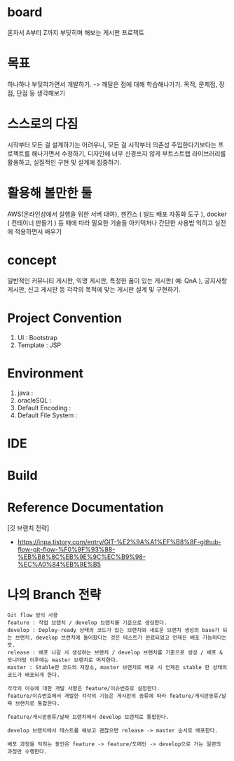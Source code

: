 # board
혼자서 A부터 Z까지 부딪히며 해보는 게시판 프로젝트

# 목표
하나하나 부딪혀가면서 개발하기. -> 깨달은 점에 대해 학습해나가기. 
목적, 문제점, 장점, 단점 등 생각해보기

# 스스로의 다짐
시작부터 모든 걸 설계하기는 어려우니, 모든 걸 시작부터 의존성 주입한다기보다는 프로젝트를 해나가면서 수정하기,
디자인에 너무 신경쓰지 않게 부트스트랩 라이브러리를 활용하고, 실질적인 구현 및 설계에 집중하기.

# 활용해 볼만한 툴
AWS(온라인상에서 실행을 위한 서버 대여), 젠킨스 ( 빌드 배포 자동화 도구 ), docker ( 컨테이너 만들기 ) 등 때에 따라 필요한 기술들 아키텍처나 간단한 사용법 익히고 실전에 적용하면서 배우기

# concept
일반적인 커뮤니티 게시판, 익명 게시판, 특정한 폼이 있는 게시판( 예: QnA ), 공지사항 게시판, 신고 게시판 등 각각의 목적에 맞는 게시판 설계 및 구현하기.

# Project Convention
1. UI : Bootstrap
2. Template : JSP

# Environment
1. java :
2. oracleSQL :
3. Default Encoding :
4. Default File System :

# IDE

# Build

# Reference Documentation
[깃 브랜치 전략]
- https://inpa.tistory.com/entry/GIT-%E2%9A%A1%EF%B8%8F-github-flow-git-flow-%F0%9F%93%88-%EB%B8%8C%EB%9E%9C%EC%B9%98-%EC%A0%84%EB%9E%B5

# 나의 Branch 전략 
```
Git flow 방식 사용
feature : 작업 브랜치 / develop 브랜치를 기준으로 생성한다.
develop : Deploy-ready 상태의 코드가 있는 브랜치와 새로운 브랜치 생성의 base가 되는 브랜치, develop 브랜치에 들어왔다는 것은 테스트가 완료되었고 언제든 배포 가능하다는 뜻.
release : 배포 나갈 시 생성하는 브랜치 / develop 브랜치를 기준으로 생성 / 배포 & 모니터링 이후에는 master 브랜치로 머지한다.
master : Stable한 코드의 저장소, master 브랜치로 배포 시 언제든 stable 한 상태의 코드가 배포되게 한다.

각각의 이슈에 대한 개발 사항은 feature/이슈번호로 설정한다.
feature/이슈번호에서 개발한 각각의 기능은 게시판의 종류에 따라 feature/게시판종류/날짜 브랜치로 통합한다.

feature/게시판종류/날짜 브랜치에서 develop 브랜치로 통합한다.

develop 브랜치에서 테스트를 해보고 괜찮으면 release -> master 순서로 배포한다.

배포 과정을 익히는 동안은 feature -> feature/도메인 -> develop으로 가는 일련의 과정만 수행한다.
```

